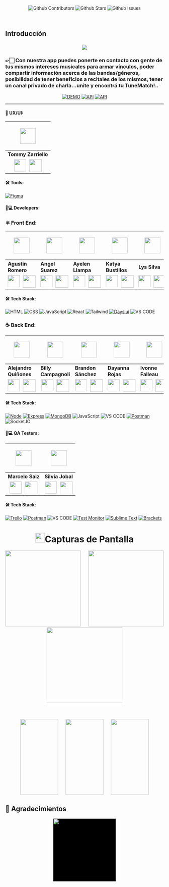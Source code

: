 <br />

<div align="center">

![Github Contributors](https://img.shields.io/github/contributors/No-Country/s11-20-m-typescript-react)
![Github Stars](https://img.shields.io/github/stars/No-Country/s11-20-m-typescript-react)
![Github Issues](https://img.shields.io/github/issues-raw/No-Country/s11-20-m-typescript-react)

</div>
<br />

## Introducción

<p align="center">
<h3 align="center"><a href="#"><img src="https://readme-typing-svg.demolab.com/?lines=Bienvenidos%20a%20TuneMatch&font=Fira%20Code&center=true&width=700&height=45&color=fff53a&vCenter=true&pause=1000&size=25" /></a>
</p>
<h3>👉🏻 Con nuestra app puedes ponerte en contacto con gente de tus mismos intereses musicales para armar vínculos, poder compartir información acerca de las bandas/géneros, posibilidad de tener beneficios a recitales de los mismos, tener un canal privado de charla…unite y encontrá tu TuneMatch!..</h3>

<div align="center">

[![DEMO](https://img.shields.io/static/v1?style=for-the-badge&message=Ver%20Demo&color=F29C5E&logo=netlify&logoColor=white&label=)](https://s13-05-t-node-react-1b9t.onrender.com/)
[![API](https://img.shields.io/static/v1?style=for-the-badge&message=Ver%20Video%20Promocional&color=F29C5E&logo=Youtube&logoColor=white&label=)](https://www.youtube.com)
[![API](https://img.shields.io/static/v1?style=for-the-badge&message=Ver%20Figma&color=F29C5E&logo=figma&logoColor=white&label=)](https://www.figma.com/file/ndrPBpnEnIWtg9ybuPLNyx/Untitled?type=design&node-id=0-1&mode=design&t=chcTJbQf7FhvHPR2-0)

</div>

<hr/>

#### 🎨 UX/UI:

| <p align="center"><img src="https://www.nicepng.com/png/full/128-1280406_user-icon-png.png" width=50></p>                                                                                                                                                                                                                                                                                                     |
| ------------------------------------------------------------------------------------------------------------------------------------------------------------------------------------------------------------------------------------------------------------------------------------------------------------------------------------------------------------------------------------------------------------- |
| **Tommy Zarriello**                                                                                                                                                                                                                                                                                                                                                                                           |
| <div style="display: flex; justify-content: center;"> <a href="https://www.linkedin.com/in/tom%C3%A1s-zarriello-074a57199/" ><img src="https://pics.freeicons.io/uploads/icons/png/16090541531530099327-64.png" width=38/><span style="margin-right: 10px;"></a> <a href="https://github.com/Tommyx66"><img src="https://pics.freeicons.io/uploads/icons/png/969021121530099614-64.png" width=40 /></a></div> |

#### 🛠️ Tools:

[![Figma](https://img.shields.io/badge/Figma-0A2240?style=for-the-badge&logo=Figma&logoColor=white)](https://www.figma.com/)

#### 🧑💻 Developers:

### ⚛️ Front End:

| <p align="center"><img src="https://www.nicepng.com/png/full/128-1280406_user-icon-png.png" width=50></p>                                                                                                                                                                                                                                                                                  | <p align="center"><img src="https://www.nicepng.com/png/full/128-1280406_user-icon-png.png" width=50></p>                                                                                                                                                                                                                                                                                       | <p align="center"><img src="https://www.nicepng.com/png/full/128-1280406_user-icon-png.png" width=50></p>                                                                                                                                                                                                                                                                                        | <p align="center"><img src="https://www.nicepng.com/png/full/128-1280406_user-icon-png.png" width=50></p>                                                                                                                                                                                                                                                                                | <p align="center"><img src="https://www.nicepng.com/png/full/128-1280406_user-icon-png.png" width=50></p>                                                                                                                                                                                                                                                                                | <p align="center"><img src="https://www.nicepng.com/png/full/128-1280406_user-icon-png.png" width=50></p>                                                                                                                                                                                                                                                                                                     |
| ------------------------------------------------------------------------------------------------------------------------------------------------------------------------------------------------------------------------------------------------------------------------------------------------------------------------------------------------------------------------------------------ | ----------------------------------------------------------------------------------------------------------------------------------------------------------------------------------------------------------------------------------------------------------------------------------------------------------------------------------------------------------------------------------------------- | ------------------------------------------------------------------------------------------------------------------------------------------------------------------------------------------------------------------------------------------------------------------------------------------------------------------------------------------------------------------------------------------------ | ---------------------------------------------------------------------------------------------------------------------------------------------------------------------------------------------------------------------------------------------------------------------------------------------------------------------------------------------------------------------------------------- | ---------------------------------------------------------------------------------------------------------------------------------------------------------------------------------------------------------------------------------------------------------------------------------------------------------------------------------------------------------------------------------------- | ------------------------------------------------------------------------------------------------------------------------------------------------------------------------------------------------------------------------------------------------------------------------------------------------------------------------------------------------------------------------------------------------------------- |
| **Agustin Romero**                                                                                                                                                                                                                                                                                                                                                                         | **Angel Suarez**                                                                                                                                                                                                                                                                                                                                                                                | **Ayelen Llampa**                                                                                                                                                                                                                                                                                                                                                                                | **Katya Bustillos**                                                                                                                                                                                                                                                                                                                                                                      | **Lys Silva**                                                                                                                                                                                                                                                                                                                                                                            | **Tommy Zarriello**                                                                                                                                                                                                                                                                                                                                                                                           |
| <div style="display: flex; justify-content: center;"> <a href="https://www.linkedin.com/in/isaias-romero/" ><img src="https://pics.freeicons.io/uploads/icons/png/16090541531530099327-64.png" width=38/><span style="margin-right: 10px;"></a> <a href="https://github.com/Tiin24"><img src="https://pics.freeicons.io/uploads/icons/png/969021121530099614-64.png" width=40 /></a></div> | <div style="display: flex; justify-content: center;"> <a href="https://www.linkedin.com/in/suarezangel" ><img src="https://pics.freeicons.io/uploads/icons/png/16090541531530099327-64.png" width=38/><span style="margin-right: 10px;"></a> <a href="https://github.com/AngelBlackBlue"><img src="https://pics.freeicons.io/uploads/icons/png/969021121530099614-64.png" width=40 /></a></div> | <div style="display: flex; justify-content: center;"> <a href="https://www.linkedin.com/in/ayelen-llampa1988/" ><img src="https://pics.freeicons.io/uploads/icons/png/16090541531530099327-64.png" width=38/><span style="margin-right: 10px;"></a> <a href="https://github.com/Ash19-88"><img src="https://pics.freeicons.io/uploads/icons/png/969021121530099614-64.png" width=40 /></a></div> | <div style="display: flex; justify-content: center;"> <a href="https://www.linkedin.com/in/katya-anco/" ><img src="https://pics.freeicons.io/uploads/icons/png/16090541531530099327-64.png" width=38/><span style="margin-right: 10px;"></a> <a href="https://github.com/katy089"><img src="https://pics.freeicons.io/uploads/icons/png/969021121530099614-64.png" width=40 /></a></div> | <div style="display: flex; justify-content: center;"> <a href="https://www.linkedin.com/in/lys-silva/" ><img src="https://pics.freeicons.io/uploads/icons/png/16090541531530099327-64.png" width=38/><span style="margin-right: 10px;"></a> <a href="https://github.com/Lyss2120"><img src="https://pics.freeicons.io/uploads/icons/png/969021121530099614-64.png" width=40 /></a></div> | <div style="display: flex; justify-content: center;"> <a href="https://www.linkedin.com/in/tom%C3%A1s-zarriello-074a57199/" ><img src="https://pics.freeicons.io/uploads/icons/png/16090541531530099327-64.png" width=38/><span style="margin-right: 10px;"></a> <a href="https://github.com/Tommyx66"><img src="https://pics.freeicons.io/uploads/icons/png/969021121530099614-64.png" width=40 /></a></div> |

#### 🛠️ Tech Stack:

![HTML](https://img.shields.io/badge/HTML-E34F26?style=for-the-badge&logo=HTML5&logoColor=white)
![CSS](https://img.shields.io/badge/CSS-1572B6?style=for-the-badge&logo=CSS&logoColor=white)
![JavaScript](https://img.shields.io/badge/JavaScript-F7DF1E?style=for-the-badge&logo=javascripts&logoColor=white)
![React](https://img.shields.io/badge/react-61DAFB?style=for-the-badge&logo=react&logoColor=white)
![Tailwind](https://img.shields.io/badge/tailwind-38B2AC?style=for-the-badge&logo=tailwind&logoColor=white)
[![Daysiui](https://img.shields.io/badge/Daysiui-purple?style=for-the-badge)](https://www.daysiui.com/)
![VS CODE](https://img.shields.io/badge/-VS%20CODE-blueviolet?style=for-the-badge&logo=Visual%20studio&logoColor=white)

### ☕ Back End:

| <p align="center"><img src="https://www.nicepng.com/png/full/128-1280406_user-icon-png.png" width=50></p>                                                                                                                                                                                                                                                                                                          | <p align="center"><img src="https://www.nicepng.com/png/full/128-1280406_user-icon-png.png" width=50></p>                                                                                                                                                                                                                                                                                                  | <p align="center"><img src="https://www.nicepng.com/png/full/128-1280406_user-icon-png.png" width=50></p>                                                                                                                                                                                                                                                                                                       | <p align="center"><img src="https://www.nicepng.com/png/full/128-1280406_user-icon-png.png" width=50></p>                                                                                                                                                                                                                                                                                                    | <p align="center"><img src="https://www.nicepng.com/png/full/128-1280406_user-icon-png.png" width=50></p>                                                                                                                                                                                                                                                                                   | <p align="center"><img src="https://www.nicepng.com/png/full/128-1280406_user-icon-png.png" width=50></p>                                                                                                                                                                                                                                                                                           | <p align="center"><img src="https://www.nicepng.com/png/full/128-1280406_user-icon-png.png" width=50></p>                                                                                                                                                                                                                                                                                                          |
| ------------------------------------------------------------------------------------------------------------------------------------------------------------------------------------------------------------------------------------------------------------------------------------------------------------------------------------------------------------------------------------------------------------------ | ---------------------------------------------------------------------------------------------------------------------------------------------------------------------------------------------------------------------------------------------------------------------------------------------------------------------------------------------------------------------------------------------------------- | --------------------------------------------------------------------------------------------------------------------------------------------------------------------------------------------------------------------------------------------------------------------------------------------------------------------------------------------------------------------------------------------------------------- | ------------------------------------------------------------------------------------------------------------------------------------------------------------------------------------------------------------------------------------------------------------------------------------------------------------------------------------------------------------------------------------------------------------ | ------------------------------------------------------------------------------------------------------------------------------------------------------------------------------------------------------------------------------------------------------------------------------------------------------------------------------------------------------------------------------------------- | --------------------------------------------------------------------------------------------------------------------------------------------------------------------------------------------------------------------------------------------------------------------------------------------------------------------------------------------------------------------------------------------------- | ------------------------------------------------------------------------------------------------------------------------------------------------------------------------------------------------------------------------------------------------------------------------------------------------------------------------------------------------------------------------------------------------------------------ |
| **Alejandro Quiñones**                                                                                                                                                                                                                                                                                                                                                                                             | **Billy Campagnoli**                                                                                                                                                                                                                                                                                                                                                                                       | **Brandon Sánchez**                                                                                                                                                                                                                                                                                                                                                                                             | **Dayanna Rojas**                                                                                                                                                                                                                                                                                                                                                                                            | **Ivonne Falleau**                                                                                                                                                                                                                                                                                                                                                                          | **Nicolas Raffagnini**                                                                                                                                                                                                                                                                                                                                                                              | **Santiago Aquino**                                                                                                                                                                                                                                                                                                                                                                                                |
| <div style="display: flex; justify-content: center;"> <a href="https://www.linkedin.com/in/alejandro-quinones-arenas/" ><img src="https://pics.freeicons.io/uploads/icons/png/16090541531530099327-64.png" width=38/><span style="margin-right: 10px;"></a> <a href="https://github.com/blackSamuelBellamy"><img src="https://pics.freeicons.io/uploads/icons/png/969021121530099614-64.png" width=40 /></a></div> | <div style="display: flex; justify-content: center;"> <a href="https://www.linkedin.com/in/billy-campagnoli-22162122233/" ><img src="https://pics.freeicons.io/uploads/icons/png/16090541531530099327-64.png" width=38/><span style="margin-right: 10px;"></a> <a href="https://github.com/Bfix40/"><img src="https://pics.freeicons.io/uploads/icons/png/969021121530099614-64.png" width=40 /></a></div> | <div style="display: flex; justify-content: center;"> <a href="https://www.linkedin.com/in/brandon-s%C3%A1nchez-47b2a3267" ><img src="https://pics.freeicons.io/uploads/icons/png/16090541531530099327-64.png" width=38/><span style="margin-right: 10px;"></a> <a href="https://github.com/brandonSG6A"><img src="https://pics.freeicons.io/uploads/icons/png/969021121530099614-64.png" width=40 /></a></div> | <div style="display: flex; justify-content: center;"> <a href="http://www.linkedin.com/in/DayannaValentinaRojasRey" ><img src="https://pics.freeicons.io/uploads/icons/png/16090541531530099327-64.png" width=38/><span style="margin-right: 10px;"></a> <a href="https://github.com/DayannaRojas123"><img src="https://pics.freeicons.io/uploads/icons/png/969021121530099614-64.png" width=40 /></a></div> | <div style="display: flex; justify-content: center;"> <a href="https://www.linkedin.com/in/ivonnefalleau/" ><img src="https://pics.freeicons.io/uploads/icons/png/16090541531530099327-64.png" width=38/><span style="margin-right: 10px;"></a> <a href="https://github.com/F4lleau"><img src="https://pics.freeicons.io/uploads/icons/png/969021121530099614-64.png" width=40 /></a></div> | <div style="display: flex; justify-content: center;"> <a href="https://www.linkedin.com/in/nicolas-raffagnini/" ><img src="https://pics.freeicons.io/uploads/icons/png/16090541531530099327-64.png" width=38/><span style="margin-right: 10px;"></a> <a href="https://github.com/nico-raffa"><img src="https://pics.freeicons.io/uploads/icons/png/969021121530099614-64.png" width=40 /></a></div> | <div style="display: flex; justify-content: center;"> <a href="https://www.linkedin.com/in/santiagoaquino-desarrollador/" ><img src="https://pics.freeicons.io/uploads/icons/png/16090541531530099327-64.png" width=38/><span style="margin-right: 10px;"></a> <a href="https://github.com/Santiago-Aquino"><img src="https://pics.freeicons.io/uploads/icons/png/969021121530099614-64.png" width=40 /></a></div> |

#### 🛠️ Tech Stack:

[![Node](https://img.shields.io/badge/Node-7ED957?style=for-the-badge&logo=node.js)](https://nodejs.org/)
[![Express](https://img.shields.io/badge/Express-000000?style=for-the-badge&logo=express)](https://expressjs.com/)
[![MongoDB](https://img.shields.io/badge/MongoDB-8CC152?style=for-the-badge&logo=mongodb)](https://www.mongodb.com/)
![JavaScript](https://img.shields.io/badge/JavaScript-F7DF1E?style=for-the-badge&logo=javascripts&logoColor=white)
![VS CODE](https://img.shields.io/badge/-VS%20CODE-blueviolet?style=for-the-badge&logo=Visual%20studio&logoColor=white)
[![Postman](https://img.shields.io/badge/Postman-FFD966?style=for-the-badge&logo=postman)](https://www.postman.com/)
![Socket.IO](https://img.shields.io/badge/-Socket.IO-010101?style=for-the-badge&logo=socket.io)

#### 🧑💻 QA Testers:

|                                                                                                                                            <p align="center"><img src="https://www.nicepng.com/png/full/128-1280406_user-icon-png.png" width=50></p>                                                                                                                                            |                                                                                                                                               <p align="center"><img src="https://www.nicepng.com/png/full/128-1280406_user-icon-png.png" width=50></p>                                                                                                                                                |
| :---------------------------------------------------------------------------------------------------------------------------------------------------------------------------------------------------------------------------------------------------------------------------------------------------------------------------------------------------------------------------------------------: | :----------------------------------------------------------------------------------------------------------------------------------------------------------------------------------------------------------------------------------------------------------------------------------------------------------------------------------------------------------------------------------------------------: |
|                                                                                                                                                                                        **Marcelo Saiz**                                                                                                                                                                                         |                                                                                                                                                                                            **Silvia Jobal**                                                                                                                                                                                            |
| <div style="display: flex; justify-content: center;"> <a href="https://www.linkedin.com/in/marcelo-s-aiz/" ><img src="https://pics.freeicons.io/uploads/icons/png/16090541531530099327-64.png" width=38/><span style="margin-right: 10px;"></a> <a href="https://github.com/ZombieEater"><img src="https://pics.freeicons.io/uploads/icons/png/969021121530099614-64.png" width=40 /></a></div> | <div style="display: flex; justify-content: center;"> <a href="https://www.linkedin.com/in/silvia-jobal-testerqa" ><img src="https://pics.freeicons.io/uploads/icons/png/16090541531530099327-64.png" width=38/><span style="margin-right: 10px;"></a> <a href="https://github.com/SilviaJobal"><img src="https://pics.freeicons.io/uploads/icons/png/969021121530099614-64.png" width=40 /></a></div> |

#### 🛠️ Tech Stack:

[![Trello](https://img.shields.io/badge/Trello-blue?style=for-the-badge&logo=trello)](https://trello.com/)
[![Postman](https://img.shields.io/badge/Postman-FFD966?style=for-the-badge&logo=postman)](https://www.postman.com/)
![VS CODE](https://img.shields.io/badge/-VS%20CODE-blueviolet?style=for-the-badge&logo=Visual%20studio&logoColor=white)
[![Test Monitor](https://img.shields.io/badge/Test_Monitor-009688?style=for-the-badge&logo=Test%20Monitor&logoColor=white)](https://www.testmonitor.com/)
[![Sublime Text](https://img.shields.io/badge/Sublime_Text-FF9800?style=for-the-badge&logo=Sublime%20Text&logoColor=white)](https://www.sublimetext.com/)
[![Brackets](https://img.shields.io/badge/Brackets-ff5722?style=for-the-badge&logo=Brackets&logoColor=white)](http://brackets.io/)

<!-- Screenshots -->
<h1 align="center"> 
<img src="https://media1.giphy.com/media/xcFJX6T9z2iqiB9Ud9/giphy.gif" width="30px">Capturas de Pantalla
</h1>

<div align="center">
<img src="client\src\assets\laptopChat.png" width="240px">
<span style="margin-left: 20px;">
<img src="client\src\assets\laptopMatch.png" width="240px">
<span style="margin-left: 20px;">
<img src="client\src\assets\laptopMatchChat.png" width="240px">
</div>

<br/>
<br/>
<br/>
<div align="center">
<img src="client\src\assets\mobileHome.png" width="120px" height="240">
<span style="margin-left: 20px;">
<img src="client\src\assets\mobilePerfil.png" width="120px" height="240">
<span style="margin-left: 20px;">
<img src="client\src\assets\mobileMatch.png" width="120px" height="240">
</div>

## 🤝 Agradecimientos

<div align='center'>
  <a href="https://www.nocountry.tech/" target="_blank">
    <img style='background-color:black;' src="https://encrypted-tbn0.gstatic.com/images?q=tbn:ANd9GcQsukYB3HL90LSwYv_RIR2O2OlCV8Sbkx2eNHv8nRvOu8L16FxLQ0nPzY02wQ_BJOfQZw&usqp=CAU" width="200">
  </a>
</div>
